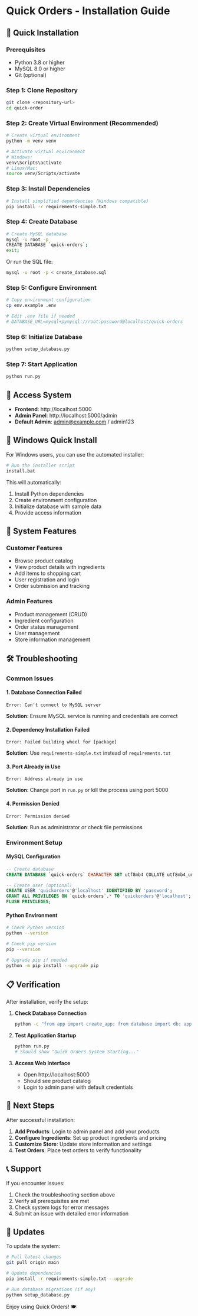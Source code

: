 # Quick Orders - Installation Guide

## 🚀 Quick Installation

### Prerequisites

- Python 3.8 or higher
- MySQL 8.0 or higher
- Git (optional)

### Step 1: Clone Repository

```bash
git clone <repository-url>
cd quick-order
```

### Step 2: Create Virtual Environment (Recommended)

```bash
# Create virtual environment
python -m venv venv

# Activate virtual environment
# Windows:
venv\Scripts\activate
# Linux/Mac:
source venv/Scripts/activate
```

### Step 3: Install Dependencies

```bash
# Install simplified dependencies (Windows compatible)
pip install -r requirements-simple.txt
```

### Step 4: Create Database

```bash
# Create MySQL database
mysql -u root -p
CREATE DATABASE `quick-orders`;
exit;
```

Or run the SQL file:
```bash
mysql -u root -p < create_database.sql
```

### Step 5: Configure Environment

```bash
# Copy environment configuration
cp env.example .env

# Edit .env file if needed
# DATABASE_URL=mysql+pymysql://root:password@localhost/quick-orders
```

### Step 6: Initialize Database

```bash
python setup_database.py
```

### Step 7: Start Application

```bash
python run.py
```

## 🎯 Access System

- **Frontend**: http://localhost:5000
- **Admin Panel**: http://localhost:5000/admin
- **Default Admin**: admin@example.com / admin123

## 🔧 Windows Quick Install

For Windows users, you can use the automated installer:

```bash
# Run the installer script
install.bat
```

This will automatically:
1. Install Python dependencies
2. Create environment configuration
3. Initialize database with sample data
4. Provide access information

## 📱 System Features

### Customer Features
- Browse product catalog
- View product details with ingredients
- Add items to shopping cart
- User registration and login
- Order submission and tracking

### Admin Features
- Product management (CRUD)
- Ingredient configuration
- Order status management
- User management
- Store information management

## 🛠️ Troubleshooting

### Common Issues

#### 1. Database Connection Failed
```
Error: Can't connect to MySQL server
```
**Solution**: Ensure MySQL service is running and credentials are correct

#### 2. Dependency Installation Failed
```
Error: Failed building wheel for [package]
```
**Solution**: Use `requirements-simple.txt` instead of `requirements.txt`

#### 3. Port Already in Use
```
Error: Address already in use
```
**Solution**: Change port in `run.py` or kill the process using port 5000

#### 4. Permission Denied
```
Error: Permission denied
```
**Solution**: Run as administrator or check file permissions

### Environment Setup

#### MySQL Configuration
```sql
-- Create database
CREATE DATABASE `quick-orders` CHARACTER SET utf8mb4 COLLATE utf8mb4_unicode_ci;

-- Create user (optional)
CREATE USER 'quickorders'@'localhost' IDENTIFIED BY 'password';
GRANT ALL PRIVILEGES ON `quick-orders`.* TO 'quickorders'@'localhost';
FLUSH PRIVILEGES;
```

#### Python Environment
```bash
# Check Python version
python --version

# Check pip version
pip --version

# Upgrade pip if needed
python -m pip install --upgrade pip
```

## 📋 Verification

After installation, verify the setup:

1. **Check Database Connection**
   ```bash
   python -c "from app import create_app; from database import db; app = create_app(); print('Database connected:', db.engine.url)"
   ```

2. **Test Application Startup**
   ```bash
   python run.py
   # Should show "Quick Orders System Starting..."
   ```

3. **Access Web Interface**
   - Open http://localhost:5000
   - Should see product catalog
   - Login to admin panel with default credentials

## 🎉 Next Steps

After successful installation:

1. **Add Products**: Login to admin panel and add your products
2. **Configure Ingredients**: Set up product ingredients and pricing
3. **Customize Store**: Update store information and settings
4. **Test Orders**: Place test orders to verify functionality

## 📞 Support

If you encounter issues:

1. Check the troubleshooting section above
2. Verify all prerequisites are met
3. Check system logs for error messages
4. Submit an issue with detailed error information

## 🔄 Updates

To update the system:

```bash
# Pull latest changes
git pull origin main

# Update dependencies
pip install -r requirements-simple.txt --upgrade

# Run database migrations (if any)
python setup_database.py
```

Enjoy using Quick Orders! 🍽️
